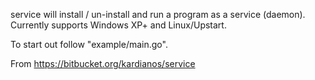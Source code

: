 service will install / un-install and run a program as a service (daemon).
Currently supports Windows XP+ and Linux/Upstart.

To start out follow "example/main.go".

From https://bitbucket.org/kardianos/service

